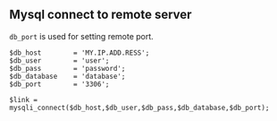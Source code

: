 ## Mysql connect to remote server

`db_port` is used for setting remote port.

```mysql
$db_host        = 'MY.IP.ADD.RESS';
$db_user        = 'user';
$db_pass        = 'password';
$db_database    = 'database'; 
$db_port        = '3306';

$link = mysqli_connect($db_host,$db_user,$db_pass,$db_database,$db_port);

```